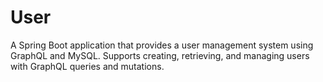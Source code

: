 # User
A Spring Boot application that provides a user management system using GraphQL and MySQL. Supports creating, retrieving, and managing users with GraphQL queries and mutations.
